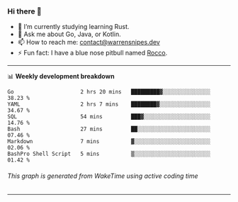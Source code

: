 ### Hi there 👋

- 🌱 I’m currently studying learning Rust.
- 💬 Ask me about Go, Java, or Kotlin.
- 📫 How to reach me: contact@warrensnipes.dev
- ⚡ Fun fact: I have a blue nose pitbull named [Rocco](https://i.imgur.com/iLsSCKu.jpg).

-------

📊 **Weekly development breakdown**
<!--START_SECTION:waka-->

```text
Go                     2 hrs 20 mins   █████████▓░░░░░░░░░░░░░░░   38.23 %
YAML                   2 hrs 7 mins    ████████▓░░░░░░░░░░░░░░░░   34.67 %
SQL                    54 mins         ███▓░░░░░░░░░░░░░░░░░░░░░   14.76 %
Bash                   27 mins         ██░░░░░░░░░░░░░░░░░░░░░░░   07.46 %
Markdown               7 mins          ▓░░░░░░░░░░░░░░░░░░░░░░░░   02.06 %
BashPro Shell Script   5 mins          ▒░░░░░░░░░░░░░░░░░░░░░░░░   01.42 %
```

<!--END_SECTION:waka-->
###### *This graph is generated from WakeTime using active coding time*
-------
